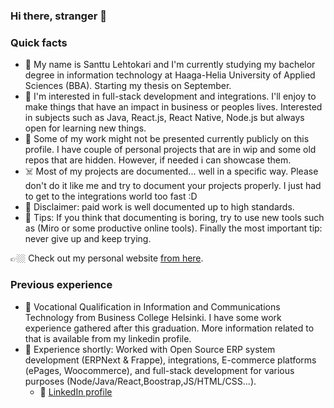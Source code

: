 ### Hi there, stranger 👋
### Quick facts

* 👋 My name is Santtu Lehtokari and I'm currently studying my bachelor degree in information technology at Haaga-Helia University of Applied Sciences (BBA). Starting my thesis on September.
* 🌱 I'm interested in full-stack development and integrations. I'll enjoy to make things that have an impact in business or peoples lives. Interested in subjects such as Java, React.js, React Native, Node.js but always open for learning new things.
* 🤔 Some of my work might not be presented currently publicly on this profile. I have couple of personal projects that are in wip and some old repos that are hidden. However, if needed i can showcase them.
* ☠️ Most of my projects are documented... well in a specific way. Please don't do it like me and try to document your projects properly. I just had to get to the integrations world too fast :D 
* 🤑 Disclaimer: paid work is well documented up to high standards.
* 🙌 Tips: If you think that documenting is boring, try to use new tools such as (Miro or some productive online tools). Finally the most important tip: never give up and keep trying.

👉🏼 Check out my personal website [from here](https://lehtokari.com/Santtu-Lehtokari).

### Previous experience
* 🏫 Vocational Qualification in Information and Communications Technology from Business College Helsinki. I have some work experience gathered after this graduation. More information related to that is available from my linkedin profile.
* 💼 Experience shortly: Worked with Open Source ERP system development (ERPNext & Frappe), integrations, E-commerce platforms (ePages, Woocommerce), and full-stack development for various purposes (Node/Java/React,Boostrap,JS/HTML/CSS...).
  * 💠 [LinkedIn profile](https://www.linkedin.com/in/santtu-lehtokari)
